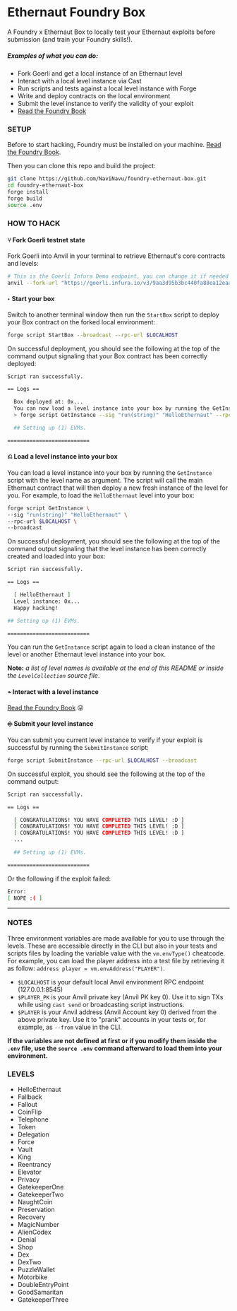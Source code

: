 # Ethernaut Foundry Box

A Foundry x Ethernaut Box to locally test your Ethernaut exploits before submission (and train your Foundry skills!).

##### Examples of what you can do:
- Fork Goerli and get a local instance of an Ethernaut level
- Interact with a local level instance via Cast
- Run scripts and tests against a local level instance with Forge
- Write and deploy contracts on the local environment
- Submit the level instance to verify the validity of your exploit
- [Read the Foundry Book](https://book.getfoundry.sh/)

### SETUP
Before to start hacking, Foundry must be installed on your machine.
[Read the Foundry Book](https://book.getfoundry.sh/).

Then you can clone this repo and build the project:
```bash
git clone https://github.com/NaviNavu/foundry-ethernaut-box.git
cd foundry-ethernaut-box
forge install
forge build
source .env
```

### HOW TO HACK

#### ⑂ Fork Goerli testnet state
Fork Goerli into Anvil in your terminal to retrieve Ethernaut's core contracts and levels:
```bash
# This is the Goerli Infura Demo endpoint, you can change it if needed
anvil --fork-url "https://goerli.infura.io/v3/9aa3d95b3bc440fa88ea12eaa4456161"
```

#### ‣ Start your box

Switch to another terminal window then run the `StartBox` script to deploy your Box contract on the forked local environment:
```bash
forge script StartBox --broadcast --rpc-url $LOCALHOST
```

On successful deployment, you should see the following at the top of the command output signaling that your Box contract has been correctly deployed:
```bash
Script ran successfully.

== Logs ==

  Box deployed at: 0x...
  You can now load a level instance into your box by running the GetInstance script:
  > forge script GetInstance --sig "run(string)" "HelloEthernaut" --rpc-url $LOCALHOST --broadcast

  ## Setting up (1) EVMs.

==========================

```

#### ⎌ Load a level instance into your box
You can load a level instance into your box by running the `GetInstance` script with the level name as argument.
The script will call the main Ethernaut contract that will then deploy a new fresh instance of the level for you. For example, to load the `HelloEthernaut` level into your box:
```bash
forge script GetInstance \
--sig "run(string)" "HelloEthernaut" \
--rpc-url $LOCALHOST \
--broadcast
```

On successful deployment, you should see the following at the top of the command output signaling that the level instance has been correctly created and loaded into your box:
```bash
Script ran successfully.

== Logs ==

  [ HelloEthernaut ]
  Level instance: 0x... 
  Happy hacking!

## Setting up (1) EVMs.

==========================
```

You can run the `GetInstance` script again to load a clean instance of the level or another Ethernaut level instance into your box.

**Note:** *a list of level names is available at the end of this README or inside the `LevelCollection` source file*.

#### ⌁ Interact with a level instance
[Read the Foundry Book](https://book.getfoundry.sh/) 😜



#### ⎆ Submit your level instance
You can submit you current level instance to verify if your exploit is successful by running the `SubmitInstance` script: 

```bash
forge script SubmitInstance --rpc-url $LOCALHOST --broadcast 
```

On successful exploit, you should see the following at the top of the command output:
```bash
Script ran successfully.

== Logs ==

  [ CONGRATULATIONS! YOU HAVE COMPLETED THIS LEVEL! :D ]
  [ CONGRATULATIONS! YOU HAVE COMPLETED THIS LEVEL! :D ]
  [ CONGRATULATIONS! YOU HAVE COMPLETED THIS LEVEL! :D ]
  ...

  ## Setting up (1) EVMs.

==========================

```

Or the following if the exploit failed:
```bash
Error: 
[ NOPE :( ]
```


---


### NOTES

Three environment variables are made available for you to use through the levels. These are accessible directly in the CLI but also in your tests and scripts files by loading the variable value with the `vm.envType()` cheatcode.
For example, you can load the player address into a test file by retrieving it as follow: `address player = vm.envAddress("PLAYER")`.

- `$LOCALHOST` is your default local Anvil environment RPC endpoint (127.0.0.1:8545) 
- `$PLAYER_PK` is your Anvil private key (Anvil PK key 0). Use it to sign TXs while using `cast send` or broadcasting script instructions.
- `$PLAYER` is your Anvil address (Anvil Account key 0) derived from the above private key. Use it to "prank" accounts in your tests or, for example, as `--from` value in the CLI.

**If the variables are not defined at first or if you modify them inside the `.env` file, use the `source .env` command afterward to load them into your environment.**


### LEVELS
- HelloEthernaut
- Fallback
- Fallout
- CoinFlip
- Telephone
- Token
- Delegation
- Force
- Vault
- King
- Reentrancy
- Elevator
- Privacy
- GatekeeperOne
- GatekeeperTwo
- NaughtCoin
- Preservation
- Recovery
- MagicNumber
- AlienCodex
- Denial
- Shop
- Dex
- DexTwo
- PuzzleWallet
- Motorbike
- DoubleEntryPoint
- GoodSamaritan
- GatekeeperThree
 